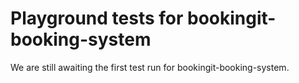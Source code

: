 # Playground tests for bookingit-booking-system
We are still awaiting the first test run for bookingit-booking-system.

